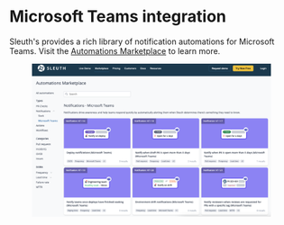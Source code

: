 # Microsoft Teams integration

Sleuth's provides a rich library of notification automations for Microsoft Teams. Visit the [Automations Marketplace](https://marketplace.sleuth.io/?filter=microsoft\_teams) to learn more.

<figure><img src="../.gitbook/assets/image (2) (1).png" alt=""><figcaption></figcaption></figure>
